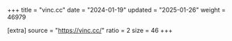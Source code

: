 +++
title = "vinc.cc"
date = "2024-01-19"
updated = "2025-01-26"
weight = 46979

[extra]
source = "https://vinc.cc/"
ratio = 2
size = 46
+++
